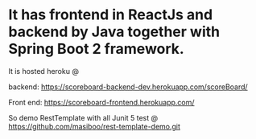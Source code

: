 # It has frontend in ReactJs and backend by Java together with Spring Boot 2 framework.

It is hosted heroku @ 

backend:  https://scoreboard-backend-dev.herokuapp.com/scoreBoard/

Front end: https://scoreboard-frontend.herokuapp.com/ 

So demo  RestTemplate with all Junit 5 test @ https://github.com/masiboo/rest-template-demo.git 
